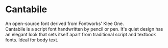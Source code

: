 # Cantabile
An open-source font derived from Fontworks' Klee One.   
Cantabile is a script font handwritten by pencil or pen. It's quiet design has an elegant look that sets itself apart from traditional script and textbook fonts. Ideal for body text.
